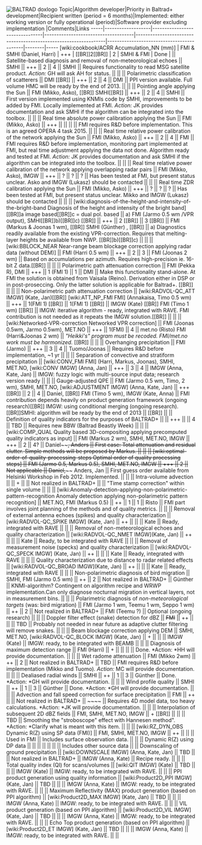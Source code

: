 ![BALTRAD doxlogo](/images/BALTRAD-doxlogo.png)
Topic|Algorithm developer|Priority in Baltrad+ development|Recipient written (period = 6 months)|Implemented: either working version or fully operational (period)|Software provider excluding implementation |Comments|Links
-----|-------------------|--------------------------------|-------------------------------------|-----------------------------------------------------------------|-------------------------------------------|--------|-----
[wiki:cookbook/ACRR Accumulation_NN (mm)] | FMI & SMHI (Daniel, Harri) | +++ | [[BR]]2[[BR]] | 2 | SMHI & FMI | Done |
|| Satellite-based diagnosis and removal of non-meteorological echoes || SMHI || +++ || 2 || 4 || SMHI || Requires functionality to read MSG satellite product. *Action:* GH will ask AH for status. || ||
|| Polarimetric classification of scatterers || DMI [[BR]] || +++ || 2 || 4 || DMI || PPI version available. Full volume HMC will be ready by the end of 2013. || ||
|| Pointing angle applying the Sun || FMI (Mikko, Asko), [[BR]] SMHI[[BR]] || +++ || 2 || 4 || SMHI || First version implemented using KNMIs code by SMHI, improvements to be added by FMI. Locally implemented at FMI. *Action:* JK provides documentation and ask SMHI if the algorithm can be integrated into the toolbox. || ||
|| Real time absolute power calibration applying the Sun || FMI (Mikko, Asko) || +++ || || || || FMI requires R&D before implementation. This is an agreed OPERA 4 task 2015. || ||
|| Real time relative power calibration of the network applying the Sun || FMI (Mikko, Asko) || +++ || 2 || 4 || FMI || FMI requires R&D before implementation,  monitoring part implemented at FMI, but real time adjustment applying the data not done. Algorithm ready and tested at FMI. *Action:* JK provides documentation and ask SMHI if the algorithm can be integrated into the toolbox. || ||
|| Real time relative power calibration of the network applying overlapping radar pairs || FMI (Mikko, Asko), IMGW || +++ || ? || ? || ? || Has been tested at FMI, but present status unclear. Asko and IMGW (Lukasz) should be contacted || ||
|| Real time ZDR calibration applying the Sun || FMI (Mikko, Asko) || +++ || ? || ? || ? || Has been tested at FMI, but present status unclear. Mikko and IMGW (Lukasz) should be contacted || ||
|| [wiki:diagnosis-of-the-height-and-intensity-of-the-bright-band Diagnosis of the height and intensity of the bright band][[BR]]a image based[[BR]]c =  dual pol. based || a) FMI (Jarmo 0.5 wm /VPR output), SMHI[[BR]]b)[[BR]]c) [[BR]] || +++ || 2 [[BR]] || 3 [[BR]] || FMI (Markus & Joonas 1 wm), [[BR]] SMHI (Günther) , [[BR]] || a) Diagnostics readily available from the existing VPR-correction. Requires that melting-layer heights be available from NWP. [[BR]]b)[[BR]]c) || ||
|| [wiki:BBLOCK_NEAR Near-range beam blockage correction applying radar data (without DEM)] || FMI (Harri 0.5 wm) || +++ || 2 || 3 || FMI (Joonas 2 wm) || Based on accumulations per azimuth. Requires high-precision ie. 16-bit Z data.[[BR]] || ||
|| Polarimetric path attenuation correction || FMI (Pekka R), DMI || +++ || 1 (FMI 1) || 1 || DMI || Make this functionality stand-alone. At FMI  the solution is obtained from Vaisala (Reino). Derivation either in DSP  or in post-proseccing. Only the latter solution is applicable for  Baltrad+. [[BR]] || ||
|| Non-polarimetric path attenuation correction || [wiki:RADVOL-QC_ATT IMGW] (Kate, Jan)[[BR]] [wiki:ATT_NP_FMI FMI] (Annakaisa, Timo 0.5 wm) || +++ || 1(FMI 1) [[BR]] || 1(FMI 1) [[BR]] || IMGW (Kate) [[BR]] FMI (Timo 1 wm) [[BR]] || IMGW: iterative algorithm - ready, integrated with RAVE. FMI contribution is not needed as it repeats the IMGW solution.[[BR]] || ||
|| [wiki:Networked-VPR-correction Networked VPR correction] || FMI (Joonas 0.5wm, Jarmo 0.5wm), MET.NO || +++ || 1(FMI) || 4 || met.no (Risto) FMI (Harri&Joonas 2 wm) || _"Heikki's" program must be recoded. FMI/met.no work must be harmonized._ [[BR]] || ||
|| Overhanging precipitation || FMI (Jarmo) || +++ || 3 || 4 || Tuomo/Joonas || Requires R&D before implementation, ~1 yr || ||
|| Separation of convective and stratiform precipitation || [wiki:CONV_FMI FMI] (Harri, Markus, Joonas), SMHI, MET.NO, [wiki:CONV IMGW] (Anna, Jan) || +++ || 3 || 4 || IMGW (Anna, Kate, Jan) || IMGW: fuzzy logic with multi-source input data; research version ready || ||
|| Gauge-adjusted QPE || FMI (Jarmo 0.5 wm, Timo, 2 wm), SMHI, MET.NO, [wiki:ADJUSTMENT IMGW] (Anna, Kate, Jan) || +++ [[BR]] || 2 || 4 || Daniel, [[BR]] FMI (Timo 5 wm), IMGW (Kate, Anna) || FMI contribution depends heavily on product generation framework (ongoing research)[[BR]] IMGW: using conditional merging (ongoing research).[[BR]]SMHI: algorithm will be ready by the end of 2013 || [[BR]] ||
|| Definition of quality indicators for the purposes of BALTRAD+ || || +++ || || 4 || TBD || Requires new BBW (Baltrad Beastly Week) || ||
|| [wiki:COMP_QUAL Quality based 3D-compositing applying precomputed quality indicators as input] || FMI (Markus 2 wm), SMHI, MET.NO, IMGW || +++ || 2 || 4? || Daniel~~~~, Anders || First case: Total attenuation and residual clutter. Simple methods will be proposed by Markus. || ||
|| [wiki:optimal-order-of-quality-processing-steps Optimal order of quality processing steps] || FMI (Jarmo 0.5, Markus 0.5), SMHI, MET.NO, IMGW || +++ || 2 || Not applicable || Daniel,~~~~ Anders, Jan || First guess order available from Helsinki Workshop in Feb 2012. Implemented. || ||
|| Intra-volume advection || || + || || Not realized in BALTRAD+ || || "Time stamp correction" within single volume || ||
|| [wiki:Anomaly-detection-applying-non-polarimetric-pattern-recognition Anomaly detection applying non-polarimetric pattern recognition] || MET.NO, FMI (Markus 0.5) || ++ || 1 || 1 || Risto || FMI part involves joint planning of the methods and of quality metrics. || ||
|| Removal of external antenna  echoes (spikes) and quality characterization || [wiki:RADVOL-QC_SPIKE IMGW] (Kate, Jan) || ++ || || || Kate || Ready, integrated with RAVE || ||
|| Removal of non-meteorological echoes and quality characterization || [wiki:RADVOL-QC_NMET IMGW](Kate, Jan) || ++ || || || Kate || Ready, to be integrated with RAVE || ||
|| Removal of measurement noise (specks) and quality characterization || [wiki:RADVOL-QC_SPECK IMGW] (Kate, Jan) || ++ || || || Kate || Ready, integrated with RAVE || ||
|| Quality characterization due to distance to radar related effects || [wiki:RADVOL-QC_BROAD IMGW](Kate, Jan) || ++ || || || Kate || Ready, integrated with RAVE || ||
|| Non-polarimetric diagnosis of bird migration || SMHI, FMI (Jarmo 0.5 wm) || ++ || 2 || Not realized in BALTRAD+ || Günther || KNMI-algorithm? Contingent on algorithm  recipe and WRWP implementation.Can only diagnose nocturnal migration in  vertical layers, not in measurement bins. || ||
|| Polarimetric diagnosis of *non-meteorological targets* (was: bird migration) || FMI (Jarmo 1 wm, Teemu 1 wm, Seppo 1 wm) || ++ || 2 || Not realized in BALTRAD+ || FMI (Teemu ?) || Optional (ongoing research) || ||
|| Doppler filter effect (snake) detection for dBZ || ~~FMI~~ || ++ || || || TBD || Probably not needed in near future as adaptive clutter filtering will remove snakes. || ||
|| Beam blockage correction applying DEM || SMHI, MET.NO, [wiki:RADVOL-QC_BLOCK IMGW] (Kate, Jan) || + || || || IMGW (Kate) || IMGW: ready, to be integrated with BEAMB || ||
|| Diagnosis of maximum detection range || FMI (Harri) || + || || || || Done. *Action: *HH will provide documentation. || ||
|| Wet radome attenuation || FMI (Mikko 2wm) || ++ || 2 || Not realized in BALTRAD+ || TBD || FMI requires R&D before implementation (Mikko and Tuomo). *Action:* MC will provide documentation. || ||
|| Dealiased radial winds || SMHI || ++ || 1 || 3 || Günther || Done. *Action: *GH will provide documentation. || ||
|| Wind profile quality || SMHI || ++ || 1 || 3 || Günther || Done. *Action: *GH will provide documentation. || ||
|| Advection and fall speed correction for surface precipitation || FMI || ++ || || Not realized in BALTRAD+ || ~~~~ || Requires 4D model data, too heavy calculations. *Action: *JK will provide documentation. || ||
|| Interpolation of subsequent 2D dBZ fields || FMI, SMHI, MET.NO, IMGW || + [[BR]] || || || TBD || Smoothing the "stroboscope" effect with Hannesen method". *Action: *Clarify what is meant with this item. || ||
|| [wiki:RZ_DYN_OBS Dynamic R(Z) using SP data (FMI)] || FMI, SMHI, MET.NO, IMGW || ++ || || || Used in FMI || Includes surface observation data. || ||
|| Dynamic R(Z) using DP data || || || || || || || Includes other source data ||
|| Downscaling of ground precipitation || [wiki:DOWNSCALE IMGW] (Anna, Kate, Jan) || TBD || || Not realized in BALTRAD+ || IMGW (Anna, Kate) || Recipe ready. || ||
|| Total quality index (QI) for scans/volumes || [wiki:QIT IMGW] (Kate) || TBD || || || IMGW (Kate) || IMGW: ready, to be integrated with RAVE. || ||
|| PPI product generation using quality information || [wiki:Product2D_PPI IMGW] (Kate, Jan) || TBD || || || IMGW (Anna, Kate) || IMGW: ready, to be integrated with RAVE. || ||
|| Maximum Reflectivity (MAX) product generation (based on PPI algorithm) || [wiki:Product2D_MAX IMGW] (Kate, Jan) || TBD || || || IMGW (Anna, Kate) || IMGW: ready, to be integrated with RAVE. || ||
|| VIL product generation (based on PPI algorithm) || [wiki:Product2D_VIL IMGW] (Kate, Jan) || TBD || || || IMGW (Anna, Kate) || IMGW:  ready, to be integrated with RAVE. || ||
|| Echo Top product generation (based on PPI algorithm) || [wiki:Product2D_ET IMGW] (Kate, Jan) || TBD || || || IMGW (Anna, Kate) || IMGW: ready, to be integrated with RAVE. || ||

